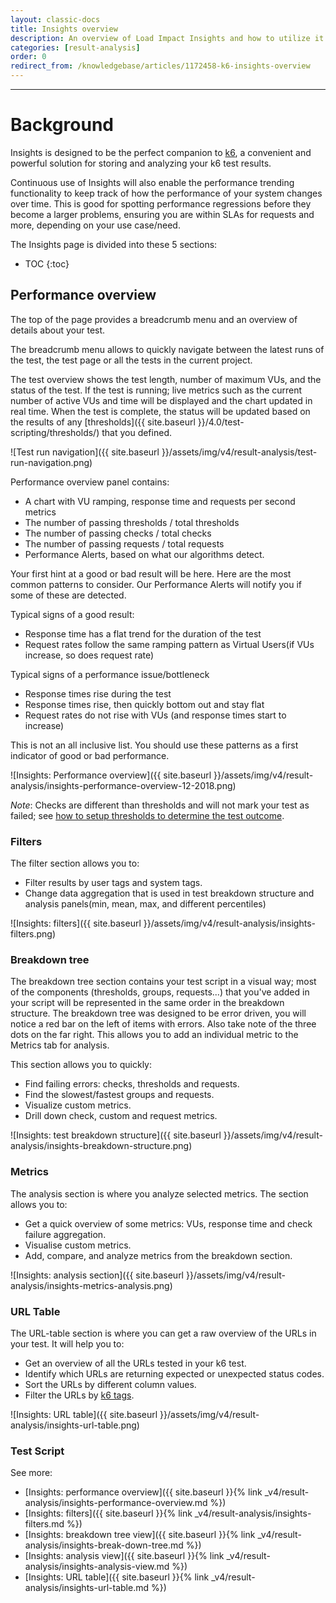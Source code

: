 ```yaml
---
layout: classic-docs
title: Insights overview
description: An overview of Load Impact Insights and how to utilize it to get actionable data from your load tests
categories: [result-analysis]
order: 0
redirect_from: /knowledgebase/articles/1172458-k6-insights-overview
---
```


***

<h1>Background</h1>

Insights is designed to be the perfect companion to [k6](https://k6.io/), a convenient and powerful solution for storing and analyzing your k6 test results.

Continuous use of Insights will also enable the performance trending functionality to keep track of how the performance of your system changes over time. This is good for spotting performance regressions before they become a larger problems, ensuring you are within SLAs for requests and more, depending on your use case/need.

The Insights page is divided into these 5 sections:
- TOC
{:toc}

## Performance overview
The top of the page provides a breadcrumb menu and an overview of details about your test.

The breadcrumb menu allows to quickly navigate between the latest runs of the test, the test page or all the tests in the current project.

The test overview shows the test length, number of maximum VUs, and the status of the test. If the test is running; live metrics such as the current number of active VUs and time will be displayed and the chart updated in real time. When the test is complete, the status will be updated based on the results of any [thresholds]({{ site.baseurl }}/4.0/test-scripting/thresholds/) that you defined.

![Test run navigation]({{ site.baseurl }}/assets/img/v4/result-analysis/test-run-navigation.png)

Performance overview panel contains:
- A chart with VU ramping, response time and requests per second metrics
- The number of passing thresholds / total thresholds
- The number of passing checks / total checks
- The number of passing requests / total requests
- Performance Alerts, based on what our algorithms detect.

Your first hint at a good or bad result will be here.  Here are the most common patterns to consider.  Our Performance Alerts will notify you if some of these are detected.

Typical signs of a good result:
- Response time has a flat trend for the duration of the test
- Request rates follow the same ramping pattern as Virtual Users(if VUs increase, so does request rate)

Typical signs of a performance issue/bottleneck
- Response times rise during the test
- Response times rise, then quickly bottom out and stay flat
- Request rates do not rise with VUs (and response times start to increase)

This is not an all inclusive list. You should use these patterns as a first indicator of good or bad performance.

![Insights: Performance overview]({{ site.baseurl }}/assets/img/v4/result-analysis/insights-performance-overview-12-2018.png)

*Note*: Checks are different than thresholds and will not mark your test as failed; see [how to setup thresholds to determine the test outcome](https://docs.k6.io/docs/thresholds).

### Filters

The filter section allows you to:

- Filter results by user tags and system tags.
- Change data aggregation that is used in test breakdown structure and analysis panels(min, mean, max, and different percentiles)

![Insights: filters]({{ site.baseurl }}/assets/img/v4/result-analysis/insights-filters.png)

### Breakdown tree

The breakdown tree section contains your test script in a visual way; most of the components (thresholds, groups, requests...) that you've added in your script will be represented in the same order in the breakdown structure. The breakdown tree was designed to be error driven, you will notice a red bar on the left of items with errors. Also take note of the three dots on the far right. This allows you to add an individual metric to the Metrics tab for analysis.

This section allows you to quickly:

- Find failing errors: checks, thresholds and requests.
- Find the slowest/fastest groups and requests.
- Visualize custom metrics.
- Drill down check, custom and request metrics.



![Insights: test breakdown structure]({{ site.baseurl }}/assets/img/v4/result-analysis/insights-breakdown-structure.png)

### Metrics

The analysis section is where you analyze selected metrics. The section allows you to:

- Get a quick overview of some metrics: VUs, response time and check failure aggregation.
- Visualise custom metrics.
- Add, compare, and analyze metrics from the breakdown section.

![Insights: analysis section]({{ site.baseurl }}/assets/img/v4/result-analysis/insights-metrics-analysis.png)

### URL Table

The URL-table section is where you can get a raw overview of the URLs in your test. It will help you to:

- Get an overview of all the URLs tested in your k6 test.
- Identify which URLs are returning expected or unexpected status codes.
- Sort the URLs by different column values.
- Filter the URLs by [k6 tags](https://docs.k6.io/docs/tags-and-groups).

![Insights: URL table]({{ site.baseurl }}/assets/img/v4/result-analysis/insights-url-table.png)

### Test Script

See more:
- [Insights: performance overview]({{ site.baseurl }}{% link _v4/result-analysis/insights-performance-overview.md %})
- [Insights: filters]({{ site.baseurl }}{% link _v4/result-analysis/insights-filters.md %})
- [Insights: breakdown tree view]({{ site.baseurl }}{% link _v4/result-analysis/insights-break-down-tree.md %})
- [Insights: analysis view]({{ site.baseurl }}{% link _v4/result-analysis/insights-analysis-view.md %})
- [Insights: URL table]({{ site.baseurl }}{% link _v4/result-analysis/insights-url-table.md %})
